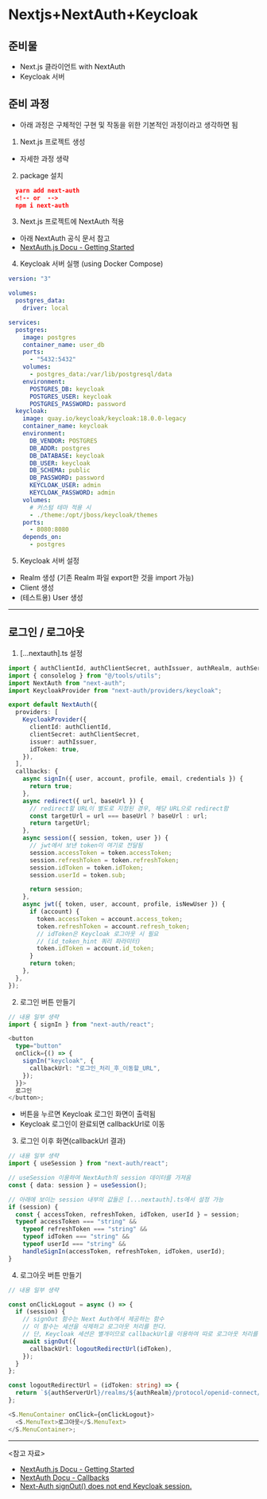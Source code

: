 # Nextjs+NextAuth+Keycloak

## 준비물

- Next.js 클라이언트 with NextAuth
- Keycloak 서버

## 준비 과정

- 아래 과정은 구체적인 구현 및 작동을 위한 기본적인 과정이라고 생각하면 됨

1. Next.js 프로젝트 생성

- 자세한 과정 생략

2. package 설치

```json
  yarn add next-auth
  <!-- or  -->
  npm i next-auth
```

3. Next.js 프로젝트에 NextAuth 적용

- 아래 NextAuth 공식 문서 참고
- [NextAuth.js Docu - Getting Started](https://next-auth.js.org/getting-started/example)

4. Keycloak 서버 실행 (using Docker Compose)

```yml
version: "3"

volumes:
  postgres_data:
    driver: local

services:
  postgres:
    image: postgres
    container_name: user_db
    ports:
      - "5432:5432"
    volumes:
      - postgres_data:/var/lib/postgresql/data
    environment:
      POSTGRES_DB: keycloak
      POSTGRES_USER: keycloak
      POSTGRES_PASSWORD: password
  keycloak:
    image: quay.io/keycloak/keycloak:18.0.0-legacy
    container_name: keycloak
    environment:
      DB_VENDOR: POSTGRES
      DB_ADDR: postgres
      DB_DATABASE: keycloak
      DB_USER: keycloak
      DB_SCHEMA: public
      DB_PASSWORD: password
      KEYCLOAK_USER: admin
      KEYCLOAK_PASSWORD: admin
    volumes:
      # 커스텀 테마 적용 시
      - ./theme:/opt/jboss/keycloak/themes
    ports:
      - 8080:8080
    depends_on:
      - postgres
```

5. Keycloak 서버 설정

- Realm 생성 (기존 Realm 파일 export한 것을 import 가능)
- Client 생성
- (테스트용) User 생성

---

## 로그인 / 로그아웃

1. [...nextauth].ts 설정

```typescript
import { authClientId, authClientSecret, authIssuer, authRealm, authServerUrl, publicWebUrl } from "@/constants/envs";
import { consolelog } from "@/tools/utils";
import NextAuth from "next-auth";
import KeycloakProvider from "next-auth/providers/keycloak";

export default NextAuth({
  providers: [
    KeycloakProvider({
      clientId: authClientId,
      clientSecret: authClientSecret,
      issuer: authIssuer,
      idToken: true,
    }),
  ],
  callbacks: {
    async signIn({ user, account, profile, email, credentials }) {
      return true;
    },
    async redirect({ url, baseUrl }) {
      // redirect할 URL이 별도로 지정된 경우, 해당 URL으로 redirect함
      const targetUrl = url === baseUrl ? baseUrl : url;
      return targetUrl;
    },
    async session({ session, token, user }) {
      // jwt에서 보낸 token이 여기로 전달됨
      session.accessToken = token.accessToken;
      session.refreshToken = token.refreshToken;
      session.idToken = token.idToken;
      session.userId = token.sub;

      return session;
    },
    async jwt({ token, user, account, profile, isNewUser }) {
      if (account) {
        token.accessToken = account.access_token;
        token.refreshToken = account.refresh_token;
        // idToken은 Keycloak 로그아웃 시 필요
        // (id_token_hint 쿼리 파라미터)
        token.idToken = account.id_token;
      }
      return token;
    },
  },
});
```

2. 로그인 버튼 만들기

```typescript
// 내용 일부 생략
import { signIn } from "next-auth/react";

<button
  type="button"
  onClick={() => {
    signIn("keycloak", {
      callbackUrl: "로그인_처리_후_이동할_URL",
    });
  }}>
  로그인
</button>;
```

- 버튼을 누르면 Keycloak 로그인 화면이 출력됨
- Keycloak 로그인이 완료되면 callbackUrl로 이동

3. 로그인 이후 화면(callbackUrl 결과)

```typescript
// 내용 일부 생략
import { useSession } from "next-auth/react";

// useSession 이용하여 NextAuth의 session 데이터를 가져옴
const { data: session } = useSession();

// 아래에 보이는 session 내부의 값들은 [...nextauth].ts에서 설정 가능
if (session) {
  const { accessToken, refreshToken, idToken, userId } = session;
  typeof accessToken === "string" &&
    typeof refreshToken === "string" &&
    typeof idToken === "string" &&
    typeof userId === "string" &&
    handleSignIn(accessToken, refreshToken, idToken, userId);
}
```

4. 로그아웃 버튼 만들기

```typescript
// 내용 일부 생략

const onClickLogout = async () => {
  if (session) {
    // signOut 함수는 Next Auth에서 제공하는 함수
    // 이 함수는 세션을 삭제하고 로그아웃 처리를 한다.
    // 단, Keycloak 세션은 별개이므로 callbackUrl을 이용하여 따로 로그아웃 처리를 한다.
    await signOut({
      callbackUrl: logoutRedirectUrl(idToken),
    });
  }
};

const logoutRedirectUrl = (idToken: string) => {
  return `${authServerUrl}/realms/${authRealm}/protocol/openid-connect/logout?post_logout_redirect_uri=${로그아웃_후_이동시킬_URL}&id_token_hint=${idToken}`;
};

<S.MenuContainer onClick={onClickLogout}>
  <S.MenuText>로그아웃</S.MenuText>
</S.MenuContainer>;
```

---

<참고 자료>

- [NextAuth.js Docu - Getting Started](https://next-auth.js.org/getting-started/example)
- [NextAuth Docu - Callbacks](https://next-auth.js.org/configuration/callbacks)
- [Next-Auth signOut() does not end Keycloak session.](https://www.reddit.com/r/nextjs/comments/redv1r/nextauth_signout_does_not_end_keycloak_session/)
